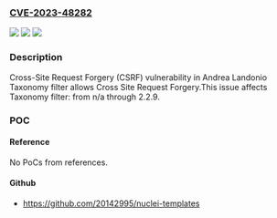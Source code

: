 ### [CVE-2023-48282](https://cve.mitre.org/cgi-bin/cvename.cgi?name=CVE-2023-48282)
![](https://img.shields.io/static/v1?label=Product&message=Taxonomy%20filter&color=blue)
![](https://img.shields.io/static/v1?label=Version&message=n%2Fa%3C%3D%202.2.9%20&color=brighgreen)
![](https://img.shields.io/static/v1?label=Vulnerability&message=CWE-352%20Cross-Site%20Request%20Forgery%20(CSRF)&color=brighgreen)

### Description

Cross-Site Request Forgery (CSRF) vulnerability in Andrea Landonio Taxonomy filter allows Cross Site Request Forgery.This issue affects Taxonomy filter: from n/a through 2.2.9.

### POC

#### Reference
No PoCs from references.

#### Github
- https://github.com/20142995/nuclei-templates

